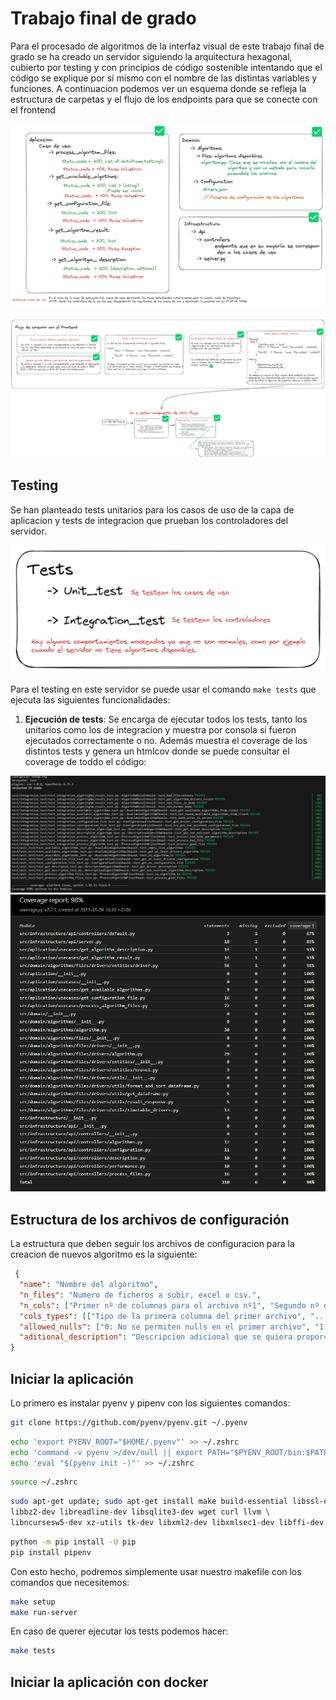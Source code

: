 # **Trabajo final de grado**

Para el procesado de algoritmos de la interfaz visual de este trabajo final de grado se ha creado un servidor siguiendo la arquitectura hexagonal, cubierto por testing y con principios de código sostenible intentando que el código se explique por sí mismo con el nombre de las distintas variables y funciones. A continuacion podemos ver un esquema donde se refleja la estructura de carpetas y el flujo de los endpoints para que se conecte con el frontend

![Planteamieto de la arquitectura hexagonal en el backend](./docs/images/backend_hex.png)

![Flujo de los endpoints](./docs/images/flujo_front.png)

## **Testing**
Se han planteado tests unitarios para los casos de uso de la capa de aplicacion y tests de integracion que prueban los controladores del servidor.

![Flujo de endpoints para la conexcion con el frontend](./docs/images/test.png)

Para el testing en este servidor se puede usar el comando `make tests` que ejecuta las siguientes funcionalidades:

1. **Ejecución de tests**: Se encarga de ejecutar todos los tests, tanto los unitarios como los de integracion y muestra por consola si fueron ejecutados correctamente o no. Además muestra el coverage de los distintos tests y genera un htmlcov donde se puede consultar el coverage de toddo el código:

![make tests](./docs/images/make_tests.png)
![htmlcov index](./docs/images/htmlcov.png)
## **Estructura de los archivos de configuración**

La estructura que deben seguir los archivos de configuracion para la creacion de nuevos algoritmo es la siguiente:

```json
 { 
  "name": "Nombre del algoritmo",
  "n_files": "Numero de ficheros a subir, excel o csv.",
  "n_cols": ["Primer nº de columnas para el archivo nº1", "Segundo nº de columna para el archivo nº2"],  
  "cols_types": [["Tipo de la primera columna del primer archivo", "..."], ["Tipo de la primera columna del segundo archivo", "..."]],
  "allowed_nulls": ["0: No se permiten nulls en el primer archivo", "1: Se permiten nulls en el segundo archivo"],
  "aditional_description": "Descripcion adicional que se quiera proporcionar en formato texto"
} 
```

## **Iniciar la aplicación**

Lo primero es instalar pyenv y pipenv con los siguientes comandos:

```bash
git clone https://github.com/pyenv/pyenv.git ~/.pyenv
```
```bash
echo 'export PYENV_ROOT="$HOME/.pyenv"' >> ~/.zshrc
echo 'command -v pyenv >/dev/null || export PATH="$PYENV_ROOT/bin:$PATH"' >> ~/.zshrc
echo 'eval "$(pyenv init -)"' >> ~/.zshrc
```
```bash
source ~/.zshrc
```
```bash
sudo apt-get update; sudo apt-get install make build-essential libssl-dev zlib1g-dev \
libbz2-dev libreadline-dev libsqlite3-dev wget curl llvm \
libncursesw5-dev xz-utils tk-dev libxml2-dev libxmlsec1-dev libffi-dev liblzma-dev
```
```bash
python -m pip install -U pip
pip install pipenv
```

Con esto hecho, podremos simplemente usar nuestro makefile con los comandos que necesitemos:

```bash
make setup
make run-server
```

En caso de querer ejecutar los tests podemos hacer:

```bash
make tests
```
## **Iniciar la aplicación con docker**